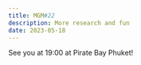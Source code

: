 ```yaml
---
title: MGM#22
description: More research and fun
date: 2023-05-18
---
```


See you at 19:00 at Pirate Bay Phuket!

<!-- <youtube-embed video="IHFxam20-sA"></youtube-embed> -->
